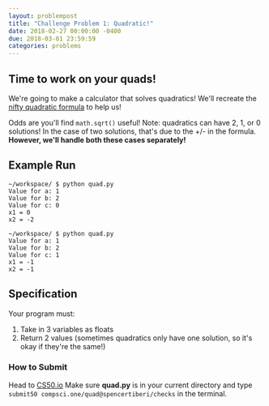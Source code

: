 ```yaml
---
layout: problempost
title: "Challenge Problem 1: Quadratic!"
date: 2018-02-27 00:00:00 -0400
due: 2018-03-01 23:59:59
categories: problems
---
```


## Time to work on your quads!

We're going to make a calculator that solves quadratics! We'll recreate the [nifty quadratic formula](https://www.khanacademy.org/math/algebra/quadratics/solving-quadratics-using-the-quadratic-formula/a/quadratic-formula-review) to help us!

Odds are you'll find `math.sqrt()` useful! Note: quadratics can have 2, 1, or 0 solutions! In the case of two solutions, that's due to the +/- in the formula. **However, we'll handle both these cases separately!**

## Example Run

```
~/workspace/ $ python quad.py
Value for a: 1
Value for b: 2
Value for c: 0
x1 = 0
x2 = -2
```

```
~/workspace/ $ python quad.py
Value for a: 1
Value for b: 2
Value for c: 1
x1 = -1
x2 = -1
```

## Specification

Your program must:
1. Take in 3 variables as floats
2. Return 2 values (sometimes quadratics only have one solution, so it's okay if they're the same!)

### How to Submit

Head to [CS50.io](cs50.io) Make sure **quad.py** is in your current directory and type `submit50 compsci.one/quad@spencertiberi/checks` in the terminal.
